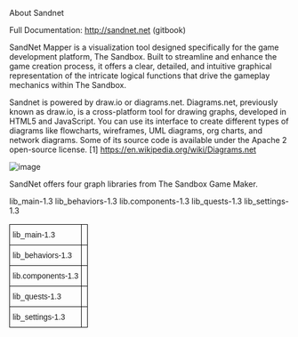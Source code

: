 About Sandnet

Full Documentation: http://sandnet.net (gitbook)

SandNet Mapper is a visualization tool designed specifically for the game development platform, The Sandbox. 
Built to streamline and enhance the game creation process, it offers a clear, detailed, and intuitive graphical representation of the intricate logical functions that drive the gameplay mechanics within The Sandbox.

Sandnet is powered by draw.io or diagrams.net. Diagrams.net, previously known as draw.io, is a cross-platform tool for drawing graphs, developed in HTML5 and JavaScript. 
You can use its interface to create different types of diagrams like flowcharts, wireframes, UML diagrams, org charts, and network diagrams. Some of its source code is available under the Apache 2 open-source license.
[1] https://en.wikipedia.org/wiki/Diagrams.net

![image](https://github.com/danielcampetti/sandnet/assets/82032496/2ea97509-5e44-42f9-9ae7-a11cbe6abc56)

SandNet offers four graph libraries from The Sandbox Game Maker.

lib_main-1.3
lib_behaviors-1.3
lib.components-1.3
lib_quests-1.3
lib_settings-1.3

<style type="text/css">
.tg  {border-collapse:collapse;border-spacing:0;}
.tg td{border-color:black;border-style:solid;border-width:1px;font-family:Arial, sans-serif;font-size:14px;
  overflow:hidden;padding:10px 5px;word-break:normal;}
.tg th{border-color:black;border-style:solid;border-width:1px;font-family:Arial, sans-serif;font-size:14px;
  font-weight:normal;overflow:hidden;padding:10px 5px;word-break:normal;}
.tg .tg-0lax{text-align:left;vertical-align:top}
</style>
<table class="tg">
<thead>
  <tr>
    <th class="tg-0lax">lib_main-1.3</th>
    <th class="tg-0lax"></th>
  </tr>
</thead>
<tbody>
  <tr>
    <td class="tg-0lax">lib_behaviors-1.3</td>
    <td class="tg-0lax"></td>
  </tr>
  <tr>
    <td class="tg-0lax">lib.components-1.3</td>
    <td class="tg-0lax"></td>
  </tr>
  <tr>
    <td class="tg-0lax">lib_quests-1.3</td>
    <td class="tg-0lax"></td>
  </tr>
  <tr>
    <td class="tg-0lax">lib_settings-1.3</td>
    <td class="tg-0lax"></td>
  </tr>
</tbody>
</table>

